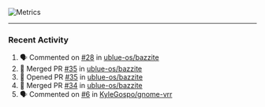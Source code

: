 ![Metrics](https://metrics.lecoq.io/KyleGospo?template=classic&base=header%2C%20activity%2C%20community%2C%20repositories%2C%20metadata&base.indepth=false&base.hireable=false&base.skip=false&config.timezone=America%2FLos_Angeles)

---
### Recent Activity
<!--START_SECTION:activity-->
1. 🗣 Commented on [#28](https://github.com/ublue-os/bazzite/pull/28#issuecomment-1635176337) in [ublue-os/bazzite](https://github.com/ublue-os/bazzite)
2. 🎉 Merged PR [#35](https://github.com/ublue-os/bazzite/pull/35) in [ublue-os/bazzite](https://github.com/ublue-os/bazzite)
3. 💪 Opened PR [#35](https://github.com/ublue-os/bazzite/pull/35) in [ublue-os/bazzite](https://github.com/ublue-os/bazzite)
4. 🎉 Merged PR [#34](https://github.com/ublue-os/bazzite/pull/34) in [ublue-os/bazzite](https://github.com/ublue-os/bazzite)
5. 🗣 Commented on [#6](https://github.com/KyleGospo/gnome-vrr/issues/6#issuecomment-1631694440) in [KyleGospo/gnome-vrr](https://github.com/KyleGospo/gnome-vrr)
<!--END_SECTION:activity-->
